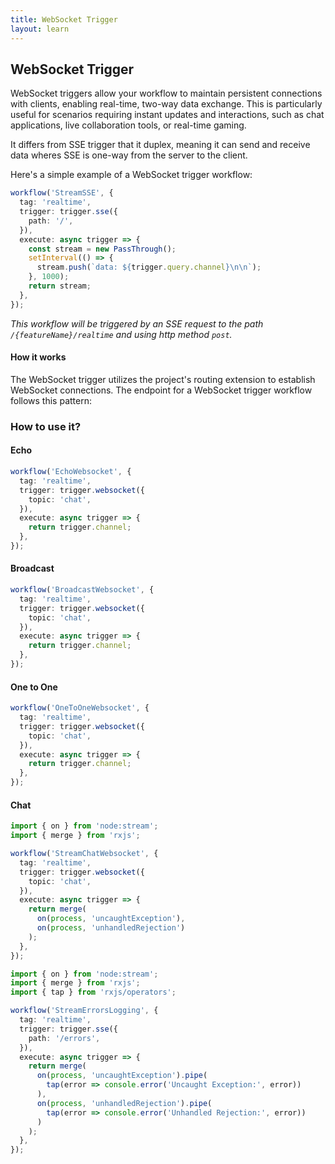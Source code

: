 ```yaml
---
title: WebSocket Trigger
layout: learn
---
```


## WebSocket Trigger

WebSocket triggers allow your workflow to maintain persistent connections with clients, enabling real-time, two-way data exchange. This is particularly useful for scenarios requiring instant updates and interactions, such as chat applications, live collaboration tools, or real-time gaming.

It differs from SSE trigger that it duplex, meaning it can send and receive data wheres SSE is one-way from the server to the client.

Here's a simple example of a WebSocket trigger workflow:

```ts
workflow('StreamSSE', {
  tag: 'realtime',
  trigger: trigger.sse({
    path: '/',
  }),
  execute: async trigger => {
    const stream = new PassThrough();
    setInterval(() => {
      stream.push(`data: ${trigger.query.channel}\n\n`);
    }, 1000);
    return stream;
  },
});
```

_This workflow will be triggered by an SSE request to the path `/{featureName}/realtime` and using http method `post`._

#### How it works

The WebSocket trigger utilizes the project's routing extension to establish WebSocket connections. The endpoint for a WebSocket trigger workflow follows this pattern:

### How to use it?

#### Echo

```ts
workflow('EchoWebsocket', {
  tag: 'realtime',
  trigger: trigger.websocket({
    topic: 'chat',
  }),
  execute: async trigger => {
    return trigger.channel;
  },
});
```

#### Broadcast

```ts
workflow('BroadcastWebsocket', {
  tag: 'realtime',
  trigger: trigger.websocket({
    topic: 'chat',
  }),
  execute: async trigger => {
    return trigger.channel;
  },
});
```

#### One to One

```ts
workflow('OneToOneWebsocket', {
  tag: 'realtime',
  trigger: trigger.websocket({
    topic: 'chat',
  }),
  execute: async trigger => {
    return trigger.channel;
  },
});
```

#### Chat

```ts
import { on } from 'node:stream';
import { merge } from 'rxjs';

workflow('StreamChatWebsocket', {
  tag: 'realtime',
  trigger: trigger.websocket({
    topic: 'chat',
  }),
  execute: async trigger => {
    return merge(
      on(process, 'uncaughtException'),
      on(process, 'unhandledRejection')
    );
  },
});
```

```ts
import { on } from 'node:stream';
import { merge } from 'rxjs';
import { tap } from 'rxjs/operators';

workflow('StreamErrorsLogging', {
  tag: 'realtime',
  trigger: trigger.sse({
    path: '/errors',
  }),
  execute: async trigger => {
    return merge(
      on(process, 'uncaughtException').pipe(
        tap(error => console.error('Uncaught Exception:', error))
      ),
      on(process, 'unhandledRejection').pipe(
        tap(error => console.error('Unhandled Rejection:', error))
      )
    );
  },
});
```
